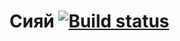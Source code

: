 # Сияй [![Build status](https://ci.appveyor.com/api/projects/status/r1ow2ydl77r4p67j?svg=true)](https://ci.appveyor.com/project/Logerr23/autodz5-z2)